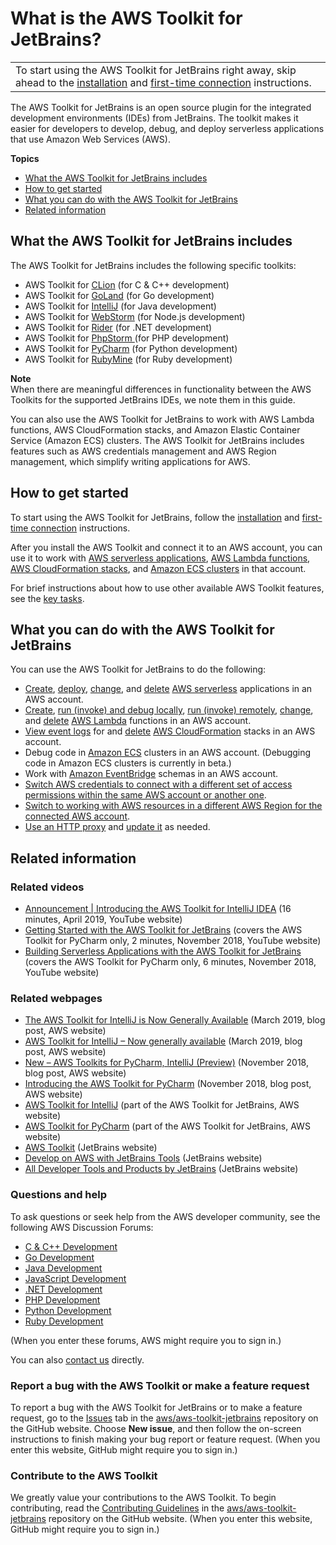 # What is the AWS Toolkit for JetBrains?<a name="welcome"></a>


|  | 
| --- |
|  To start using the AWS Toolkit for JetBrains right away, skip ahead to the [installation](key-tasks.md#key-tasks-install) and [first\-time connection](key-tasks.md#key-tasks-first-connect) instructions\.  | 

The AWS Toolkit for JetBrains is an open source plugin for the integrated development environments \(IDEs\) from JetBrains\. The toolkit makes it easier for developers to develop, debug, and deploy serverless applications that use Amazon Web Services \(AWS\)\. 

**Topics**
+ [What the AWS Toolkit for JetBrains includes](#supported-ides-toolkits)
+ [How to get started](#welcome-)
+ [What you can do with the AWS Toolkit for JetBrains](#welcome-using)
+ [Related information](#welcome-related)

## What the AWS Toolkit for JetBrains includes<a name="supported-ides-toolkits"></a><a name="supported-ides"></a>

The AWS Toolkit for JetBrains includes the following specific toolkits:
+  AWS Toolkit for [CLion](https://www.jetbrains.com/clion/) \(for C & C\+\+ development\)
+  AWS Toolkit for [GoLand](https://www.jetbrains.com/go/) \(for Go development\)
+  AWS Toolkit for [IntelliJ](https://aws.amazon.com/intellij/) \(for Java development\)
+ AWS Toolkit for [WebStorm](https://aws.amazon.com/webstorm/) \(for Node\.js development\)
+ AWS Toolkit for [Rider](https://aws.amazon.com/rider/) \(for \.NET development\)
+ AWS Toolkit for [PhpStorm ](https://www.jetbrains.com/php/) \(for PHP development\)
+ AWS Toolkit for [PyCharm](https://aws.amazon.com/pycharm/) \(for Python development\)
+  AWS Toolkit for [RubyMine](https://www.jetbrains.com/ruby/) \(for Ruby development\)

**Note**  
When there are meaningful differences in functionality between the AWS Toolkits for the supported JetBrains IDEs, we note them in this guide\.

You can also use the AWS Toolkit for JetBrains to work with AWS Lambda functions, AWS CloudFormation stacks, and Amazon Elastic Container Service \(Amazon ECS\) clusters\. The AWS Toolkit for JetBrains includes features such as AWS credentials management and AWS Region management, which simplify writing applications for AWS\.

## How to get started<a name="welcome-"></a>

To start using the AWS Toolkit for JetBrains, follow the [installation](key-tasks.md#key-tasks-install) and [first\-time connection](key-tasks.md#key-tasks-first-connect) instructions\.

After you install the AWS Toolkit and connect it to an AWS account, you can use it to work with [AWS serverless applications](key-tasks.md#key-tasks-sam), [AWS Lambda functions](key-tasks.md#key-tasks-lambda), [AWS CloudFormation stacks](key-tasks.md#key-tasks-cloudformation), and [Amazon ECS clusters](key-tasks.md#key-tasks-ecs) in that account\.

For brief instructions about how to use other available AWS Toolkit features, see the [key tasks](key-tasks.md)\.

## What you can do with the AWS Toolkit for JetBrains<a name="welcome-using"></a>

You can use the AWS Toolkit for JetBrains to do the following:
+ [Create](key-tasks.md#key-tasks-sam-create), [deploy](key-tasks.md#key-tasks-sam-deploy), [change](key-tasks.md#key-tasks-sam-update), and [delete](key-tasks.md#key-tasks-sam-delete) [AWS serverless](https://aws.amazon.com/serverless/) applications in an AWS account\.
+ [Create](key-tasks.md#key-tasks-lambda-create), [run \(invoke\) and debug locally](key-tasks.md#key-tasks-lambda-local), [run \(invoke\) remotely](key-tasks.md#key-tasks-lambda-remote), [change](key-tasks.md#key-tasks-lambda-update), and [delete](key-tasks.md#key-tasks-lambda-delete) [AWS Lambda](https://aws.amazon.com/lambda/) functions in an AWS account\.
+ [View event logs](key-tasks.md#key-tasks-cloudformation-logs) for and [delete](key-tasks.md#key-tasks-cloudformation-delete) [AWS CloudFormation](https://aws.amazon.com/cloudformation/) stacks in an AWS account\.
+ Debug code in [Amazon ECS](key-tasks.md#key-tasks-ecs-debug) clusters in an AWS account\. \(Debugging code in Amazon ECS clusters is currently in beta\.\)
+ Work with [Amazon EventBridge](key-tasks.md#key-tasks-eventbridge) schemas in an AWS account\.
+ [Switch AWS credentials to connect with a different set of access permissions within the same AWS account or another one](key-tasks.md#key-tasks-switch-connect)\.
+ [Switch to working with AWS resources in a different AWS Region for the connected AWS account](key-tasks.md#key-tasks-switch-region)\.
+ [Use an HTTP proxy](key-tasks.md#key-tasks-proxy) and [update it](key-tasks.md#key-tasks-update) as needed\.

## Related information<a name="welcome-related"></a>

### Related videos<a name="welcome-videos"></a>
+ [Announcement \| Introducing the AWS Toolkit for IntelliJ IDEA](https://www.youtube.com/watch?v=xbbkNVr27Is) \(16 minutes, April 2019, YouTube website\)
+ [Getting Started with the AWS Toolkit for JetBrains](https://www.youtube.com/watch?v=oHge7MytYv4) \(covers the AWS Toolkit for PyCharm only, 2 minutes, November 2018, YouTube website\)
+ [Building Serverless Applications with the AWS Toolkit for JetBrains](https://www.youtube.com/watch?v=kyZpAnDc4Qs) \(covers the AWS Toolkit for PyCharm only, 6 minutes, November 2018, YouTube website\)

### Related webpages<a name="welcome-help"></a>
+ [The AWS Toolkit for IntelliJ is Now Generally Available](https://aws.amazon.com/about-aws/whats-new/2019/03/the-aws-toolkit-for-intellij-is-now-generally-available/) \(March 2019, blog post, AWS website\)
+ [AWS Toolkit for IntelliJ – Now generally available](https://aws.amazon.com/blogs/developer/aws-toolkit-for-intellij-now-generally-available/) \(March 2019, blog post, AWS website\)
+ [New – AWS Toolkits for PyCharm, IntelliJ \(Preview\)](https://aws.amazon.com/blogs/aws/new-aws-toolkits-for-pycharm-intellij-preview-and-visual-studio-code-preview/) \(November 2018, blog post, AWS website\)
+ [Introducing the AWS Toolkit for PyCharm](https://aws.amazon.com/about-aws/whats-new/2018/11/introducing-aws-toolkit-for-pycharm/) \(November 2018, blog post, AWS website\)
+ [AWS Toolkit for IntelliJ](https://aws.amazon.com/intellij/) \(part of the AWS Toolkit for JetBrains, AWS website\)
+ [AWS Toolkit for PyCharm](https://aws.amazon.com/pycharm/) \(part of the AWS Toolkit for JetBrains, AWS website\)
+ [AWS Toolkit](https://plugins.jetbrains.com/plugin/11349-aws-toolkit) \(JetBrains website\)
+ [Develop on AWS with JetBrains Tools](https://www.jetbrains.com/devops/amazon-aws/) \(JetBrains website\)
+ [All Developer Tools and Products by JetBrains](https://www.jetbrains.com/products.html) \(JetBrains website\)

### Questions and help<a name="welcome-help"></a>

To ask questions or seek help from the AWS developer community, see the following AWS Discussion Forums:
+ [C & C\+\+ Development](https://forums.aws.amazon.com/forum.jspa?forumID=245)
+ [Go Development](https://forums.aws.amazon.com/forum.jspa?forumID=293)
+ [Java Development](https://forums.aws.amazon.com/forum.jspa?forumID=70)
+ [JavaScript Development](https://forums.aws.amazon.com/forum.jspa?forumID=148)
+ [\.NET Development](https://forums.aws.amazon.com/forum.jspa?forumID=61)
+ [PHP Development](https://forums.aws.amazon.com/forum.jspa?forumID=80)
+ [Python Development](https://forums.aws.amazon.com/forum.jspa?forumID=132)
+ [Ruby Development](https://forums.aws.amazon.com/forum.jspa?forumID=125)

\(When you enter these forums, AWS might require you to sign in\.\) 

You can also [contact us](https://aws.amazon.com/contact-us/) directly\. 

### Report a bug with the AWS Toolkit or make a feature request<a name="welcome-issues"></a>

To report a bug with the AWS Toolkit for JetBrains or to make a feature request, go to the [Issues](https://github.com/aws/aws-toolkit-jetbrains/issues) tab in the [aws/aws\-toolkit\-jetbrains](https://github.com/aws/aws-toolkit-jetbrains) repository on the GitHub website\. Choose **New issue**, and then follow the on\-screen instructions to finish making your bug report or feature request\. \(When you enter this website, GitHub might require you to sign in\.\)

### Contribute to the AWS Toolkit<a name="welcome-contribute"></a>

We greatly value your contributions to the AWS Toolkit\. To begin contributing, read the [Contributing Guidelines](https://github.com/aws/aws-toolkit-jetbrains/blob/master/CONTRIBUTING.md) in the [aws/aws\-toolkit\-jetbrains](https://github.com/aws/aws-toolkit-jetbrains) repository on the GitHub website\. \(When you enter this website, GitHub might require you to sign in\.\)